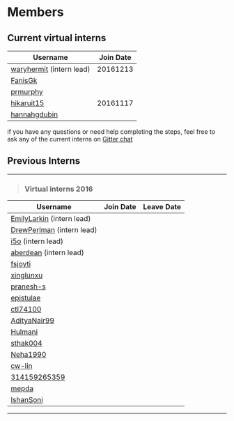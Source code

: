 # Members
## Current virtual interns
|**Username**|**Join Date**|
|------------|-------------|
|[waryhermit](waryhermit.md) (intern lead)|20161213|
|[FanisGk](FanisGk.md)|   |
|[prmurphy](prmurphy.md)|   |
|[hikaruit15](hikaruit15.md)|20161117|
|[hannahgdubin](hannahgdubin.md)|   |


if you have any questions or need help completing the steps, feel free to ask any of the current interns on [Gitter chat](https://gitter.im/open-learning-exchange/chat)

## Previous Interns
---


>### Virtual interns 2016
|**Username**|**Join Date**|**Leave Date**|
|------------|-------------|--------------|
|[EmilyLarkin](EmilyLarkin.md) (intern lead)|   |   |
|[DrewPerlman](DrewPerlman.md) (intern lead)|   |   |
|[i5o](i5o.md) (intern lead)|   |   |
|[aberdean](aberdean.md) (intern lead)|   |   |
|[fsjoyti](fsjoyti.md)|   |   |
|[xinglunxu](xinglunxu.md)|   |   |
|[pranesh-s](pranesh-s.md)|   |   |
|[epistulae](epistulae.md)|   |   |
|[ctl74100](ctl74100.md)|   |   |
|[AdityaNair99](AdityaNair99.md)|   |   |
|[Hulmani](Hulmani.md)|   |   |
|[sthak004](sthak004.md)|   |   |
|[Neha1990](Neha1990.md)|   |   |
|[cw-lin](cw-lin.md)|   |   |
|[314159265359](314159265359.md)|   |   |
|[mepda](mepda.md)|   |   |
|[IshanSoni](IshanSoni.md)|   |   |



---

